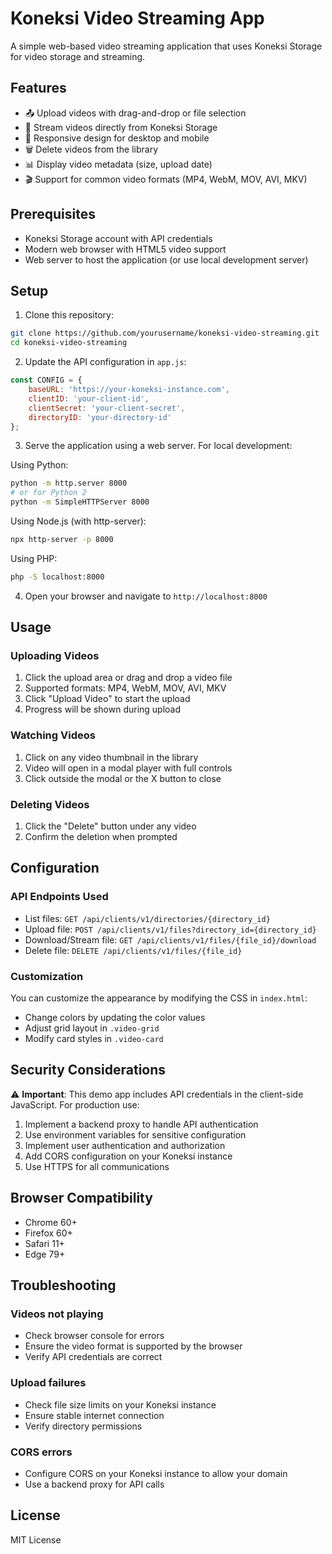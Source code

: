 # Koneksi Video Streaming App

A simple web-based video streaming application that uses Koneksi Storage for video storage and streaming.

## Features

- 📤 Upload videos with drag-and-drop or file selection
- 🎥 Stream videos directly from Koneksi Storage
- 📱 Responsive design for desktop and mobile
- 🗑️ Delete videos from the library
- 📊 Display video metadata (size, upload date)
- 🎬 Support for common video formats (MP4, WebM, MOV, AVI, MKV)

## Prerequisites

- Koneksi Storage account with API credentials
- Modern web browser with HTML5 video support
- Web server to host the application (or use local development server)

## Setup

1. Clone this repository:
```bash
git clone https://github.com/yourusername/koneksi-video-streaming.git
cd koneksi-video-streaming
```

2. Update the API configuration in `app.js`:
```javascript
const CONFIG = {
    baseURL: 'https://your-koneksi-instance.com',
    clientID: 'your-client-id',
    clientSecret: 'your-client-secret',
    directoryID: 'your-directory-id'
};
```

3. Serve the application using a web server. For local development:

Using Python:
```bash
python -m http.server 8000
# or for Python 2
python -m SimpleHTTPServer 8000
```

Using Node.js (with http-server):
```bash
npx http-server -p 8000
```

Using PHP:
```bash
php -S localhost:8000
```

4. Open your browser and navigate to `http://localhost:8000`

## Usage

### Uploading Videos

1. Click the upload area or drag and drop a video file
2. Supported formats: MP4, WebM, MOV, AVI, MKV
3. Click "Upload Video" to start the upload
4. Progress will be shown during upload

### Watching Videos

1. Click on any video thumbnail in the library
2. Video will open in a modal player with full controls
3. Click outside the modal or the X button to close

### Deleting Videos

1. Click the "Delete" button under any video
2. Confirm the deletion when prompted

## Configuration

### API Endpoints Used

- List files: `GET /api/clients/v1/directories/{directory_id}`
- Upload file: `POST /api/clients/v1/files?directory_id={directory_id}`
- Download/Stream file: `GET /api/clients/v1/files/{file_id}/download`
- Delete file: `DELETE /api/clients/v1/files/{file_id}`

### Customization

You can customize the appearance by modifying the CSS in `index.html`:

- Change colors by updating the color values
- Adjust grid layout in `.video-grid`
- Modify card styles in `.video-card`

## Security Considerations

⚠️ **Important**: This demo app includes API credentials in the client-side JavaScript. For production use:

1. Implement a backend proxy to handle API authentication
2. Use environment variables for sensitive configuration
3. Implement user authentication and authorization
4. Add CORS configuration on your Koneksi instance
5. Use HTTPS for all communications

## Browser Compatibility

- Chrome 60+
- Firefox 60+
- Safari 11+
- Edge 79+

## Troubleshooting

### Videos not playing
- Check browser console for errors
- Ensure the video format is supported by the browser
- Verify API credentials are correct

### Upload failures
- Check file size limits on your Koneksi instance
- Ensure stable internet connection
- Verify directory permissions

### CORS errors
- Configure CORS on your Koneksi instance to allow your domain
- Use a backend proxy for API calls

## License

MIT License